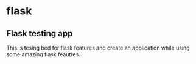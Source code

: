 # flask

## Flask testing app
This is tesing bed for flask features and create an application while using some amazing flask feautres.
